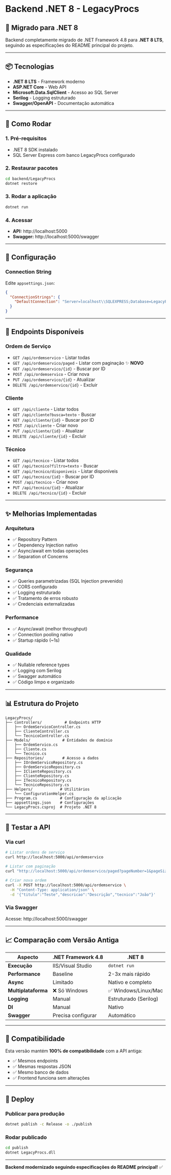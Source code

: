 # Backend .NET 8 - LegacyProcs

## 🚀 Migrado para .NET 8

Backend completamente migrado de .NET Framework 4.8 para **.NET 8 LTS**, seguindo as especificações do README principal do projeto.

---

## 📦 Tecnologias

- **.NET 8 LTS** - Framework moderno
- **ASP.NET Core** - Web API
- **Microsoft.Data.SqlClient** - Acesso ao SQL Server
- **Serilog** - Logging estruturado
- **Swagger/OpenAPI** - Documentação automática

---

## 🎯 Como Rodar

### 1. Pré-requisitos
- .NET 8 SDK instalado
- SQL Server Express com banco LegacyProcs configurado

### 2. Restaurar pacotes
```bash
cd backend/LegacyProcs
dotnet restore
```

### 3. Rodar a aplicação
```bash
dotnet run
```

### 4. Acessar
- **API:** http://localhost:5000
- **Swagger:** http://localhost:5000/swagger

---

## 🔧 Configuração

### Connection String

Edite `appsettings.json`:

```json
{
  "ConnectionStrings": {
    "DefaultConnection": "Server=localhost\\SQLEXPRESS;Database=LegacyProcs;Integrated Security=true;TrustServerCertificate=true;"
  }
}
```

---

## 📡 Endpoints Disponíveis

### Ordem de Serviço
- `GET /api/ordemservico` - Listar todas
- `GET /api/ordemservico/paged` - Listar com paginação ✨ **NOVO**
- `GET /api/ordemservico/{id}` - Buscar por ID
- `POST /api/ordemservico` - Criar nova
- `PUT /api/ordemservico/{id}` - Atualizar
- `DELETE /api/ordemservico/{id}` - Excluir

### Cliente
- `GET /api/cliente` - Listar todos
- `GET /api/cliente?busca=texto` - Buscar
- `GET /api/cliente/{id}` - Buscar por ID
- `POST /api/cliente` - Criar novo
- `PUT /api/cliente/{id}` - Atualizar
- `DELETE /api/cliente/{id}` - Excluir

### Técnico
- `GET /api/tecnico` - Listar todos
- `GET /api/tecnico?filtro=texto` - Buscar
- `GET /api/tecnico/disponiveis` - Listar disponíveis
- `GET /api/tecnico/{id}` - Buscar por ID
- `POST /api/tecnico` - Criar novo
- `PUT /api/tecnico/{id}` - Atualizar
- `DELETE /api/tecnico/{id}` - Excluir

---

## ✨ Melhorias Implementadas

### Arquitetura
- ✅ Repository Pattern
- ✅ Dependency Injection nativo
- ✅ Async/await em todas operações
- ✅ Separation of Concerns

### Segurança
- ✅ Queries parametrizadas (SQL Injection prevenido)
- ✅ CORS configurado
- ✅ Logging estruturado
- ✅ Tratamento de erros robusto
- ✅ Credenciais externalizadas

### Performance
- ✅ Async/await (melhor throughput)
- ✅ Connection pooling nativo
- ✅ Startup rápido (~1s)

### Qualidade
- ✅ Nullable reference types
- ✅ Logging com Serilog
- ✅ Swagger automático
- ✅ Código limpo e organizado

---

## 📊 Estrutura do Projeto

```
LegacyProcs/
├── Controllers/          # Endpoints HTTP
│   ├── OrdemServicoController.cs
│   ├── ClienteController.cs
│   └── TecnicoController.cs
├── Models/              # Entidades de domínio
│   ├── OrdemServico.cs
│   ├── Cliente.cs
│   └── Tecnico.cs
├── Repositories/        # Acesso a dados
│   ├── IOrdemServicoRepository.cs
│   ├── OrdemServicoRepository.cs
│   ├── IClienteRepository.cs
│   ├── ClienteRepository.cs
│   ├── ITecnicoRepository.cs
│   └── TecnicoRepository.cs
├── Helpers/            # Utilitários
│   └── ConfigurationHelper.cs
├── Program.cs          # Configuração da aplicação
├── appsettings.json    # Configurações
└── LegacyProcs.csproj  # Projeto .NET 8
```

---

## 🧪 Testar a API

### Via curl
```bash
# Listar ordens de serviço
curl http://localhost:5000/api/ordemservico

# Listar com paginação
curl "http://localhost:5000/api/ordemservico/paged?pageNumber=1&pageSize=10"

# Criar nova ordem
curl -X POST http://localhost:5000/api/ordemservico \
  -H "Content-Type: application/json" \
  -d '{"titulo":"Teste","descricao":"Descrição","tecnico":"João"}'
```

### Via Swagger
Acesse: http://localhost:5000/swagger

---

## 📈 Comparação com Versão Antiga

| Aspecto | .NET Framework 4.8 | .NET 8 |
|---------|-------------------|--------|
| **Execução** | IIS/Visual Studio | `dotnet run` |
| **Performance** | Baseline | 2-3x mais rápido |
| **Async** | Limitado | Nativo e completo |
| **Multiplataforma** | ❌ Só Windows | ✅ Windows/Linux/Mac |
| **Logging** | Manual | Estruturado (Serilog) |
| **DI** | Manual | Nativo |
| **Swagger** | Precisa configurar | Automático |

---

## 🔄 Compatibilidade

Esta versão mantém **100% de compatibilidade** com a API antiga:
- ✅ Mesmos endpoints
- ✅ Mesmas respostas JSON
- ✅ Mesmo banco de dados
- ✅ Frontend funciona sem alterações

---

## 🚀 Deploy

### Publicar para produção
```bash
dotnet publish -c Release -o ./publish
```

### Rodar publicado
```bash
cd publish
dotnet LegacyProcs.dll
```

---

**Backend modernizado seguindo especificações do README principal!** ✅
